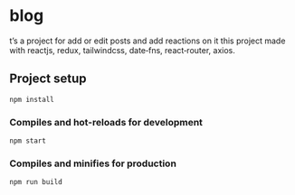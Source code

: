 # blog

t’s a project for add or edit posts and add reactions on it this project made with reactjs, redux, tailwindcss, date‑fns, react‑router, axios.

## Project setup
```
npm install
```

### Compiles and hot-reloads for development
```
npm start
```

### Compiles and minifies for production
```
npm run build
```
